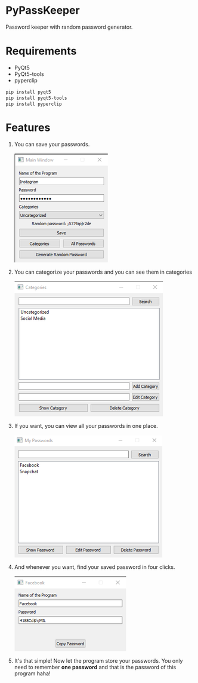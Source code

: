 # PyPassKeeper
Password keeper with random password generator.
# Requirements
- PyQt5
- PyQt5-tools
- pyperclip
```
pip install pyqt5
pip install pyqt5-tools
pip install pyperclip
```
# Features

1. You can save your passwords.
<br> <br>
![](menu.png)

2. You can categorize your passwords and you can see them in categories
<br> <br>
![](categories.png)

3. If you want, you can view all your passwords in one place.
<br> <br>
![](image2.png)

4. And whenever you want, find your saved password in four clicks.
<br> <br>
![](showpassword.png)

5. It's that simple! Now let the program store your passwords. You only need to remember **one password** and that is the password of this program haha!
